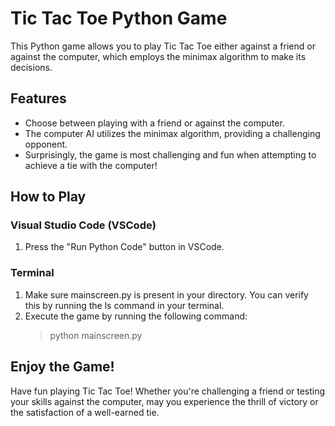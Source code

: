 # **Tic Tac Toe Python Game**

This Python game allows you to play Tic Tac Toe either against a friend or against the computer, which employs the minimax algorithm to make its decisions.

## **Features**

- Choose between playing with a friend or against the computer.
- The computer AI utilizes the minimax algorithm, providing a challenging opponent.
- Surprisingly, the game is most challenging and fun when attempting to achieve a tie with the computer!

## **How to Play**

### **Visual Studio Code (VSCode)**

1. Press the "Run Python Code" button in VSCode.

### **Terminal**

1. Make sure mainscreen.py is present in your directory. You can verify this by running the ls command in your terminal.
2. Execute the game by running the following command:<br>
   > python mainscreen.py

## **Enjoy the Game!**

Have fun playing Tic Tac Toe! Whether you're challenging a friend or testing your skills against the computer, may you experience the thrill of victory or the satisfaction of a well-earned tie.
